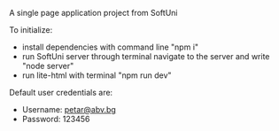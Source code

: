 A single page application project from SoftUni

To initialize:
- install dependencies with command line "npm i"
- run SoftUni server through terminal navigate to the server and write "node server"
- run lite-html with terminal "npm run dev"

Default user credentials are:
- Username: petar@abv.bg
- Password: 123456
